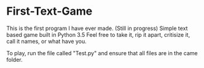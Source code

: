 # First-Text-Game
This is the first program I have ever made. (Still in progress)
Simple text based game built in Python 3.5
Feel free to take it, rip it apart, critisize it, call it names, or what have you. 

To play, run the file called "Test.py" and ensure that all files are in the came folder.
